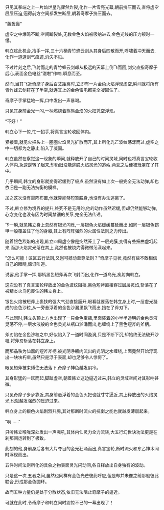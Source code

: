 
只见其拳端之上一片灿烂星光骤然炸裂,化作一片雪亮光幕,朝前挤压而去,直将虚空层层压迫,逼得前方空间都发生断层,朝着奇摩子挤压而去。

“轰轰轰”

虚空之中爆鸣不断,空间断裂处,无数金色火焰被吸纳进去,金色光线的压力顿时一缓。

韩立趁此机会,抬手一挥,三十六柄青竹蜂云剑从其身后四散而开,呼啸着冲天而去,化作一道道剑气痕迹,消失不见。

不过片刻之后,飞射而走的青竹蜂云剑却从极远的天幕上倒飞而回,剑尖直指奇摩子后心,表面金色电丝“滋啦”作响,瞬息而至。

然而,当其飞近奇摩子身后百丈距离时,立即有一片金色火焰浮现虚空,瞬间就将所有青竹蜂云剑钉在了半空,就连其上的金色雷电都完全凝固住了。

奇摩子手掌猛地一挥,口中发出一声暴喝。

只见其身前金光一闪,一柄燃烧着熊熊金焰的火把凭空浮现。

“不好！”

韩立心下一惊,忙一招手,将真言宝轮收回体内。

紧接着,就见火把头上一圈圈火焰灵光扩散而开,其上所化光芒波纹荡漾而过,虚空之中一切都为之静止,陷入了凝固。

韩立虽然在察觉这一现象的瞬间,就释放开了自己的时间灵域,同时也将真言宝轮收入体内,急速逆转了起来,却仍旧没能逃脱火焰灵光的追索,两息之后便被笼罩在了其中。

几乎瞬间,韩立的身形就变得迟缓到了极点,虽然没有如上次一般完全无法动弹,却也依旧是一副无法抗衡的模样。

加之这次没有雷阵布置,他就算能够短暂脱身,也没有办法逃离了。

不过,韩立修为境界的提升,终究不是无用的,他的动作虽然迟缓,但却仍然能够动弹,心念变化也没有因为时间禁锢的关系,完全无法传递。

下一瞬,就见韩立身上忽然有银光闪烁,一层银色火焰缓缓蔓延而出,如同一层银色铠甲一般覆盖住了他的身躯,其上有阵阵强烈的火属性法则之力传出。

随着银色烈焰的出现,韩立四周虚空像是突然笼上了一层光膜,变得有些扭曲虚幻起来,而那火焰灵光落在其上,竟然也被烧灼得微微荡漾起来。

“怎么可能！区区五行法则,又岂可撼动至尊法则？”奇摩子见状,竟然有些不敢相信自己的眼睛,惊讶叫道。

说罢,他手掌一挥,那柄黑色短斧再次飞射而出,化作一道乌光,疾射向韩立。

这次没有了真言宝轮释放出的金色波纹阻挡,黑色短斧直接穿过层层灵焰,斩落在了被精炎火鸟包裹住的韩立身上。

银色火焰被短斧上裹挟的强大气劲直接豁开,眼看就要落在韩立身上时,一层虚光凝成的金色沙粒,从一旁悬浮着的金色沙漏里飘飞而出,挡在了斧刃下。

与此同时,韩立头顶上方也出现了一只金色宝瓶,里面装着的小半半透明的金色灵液晃荡不停,一层水液般的金色灵光从瓶口汹涌而出,也缠绕上了黑色短斧的斧柄。

斧刃陷在金色沙粒之中,好似陷入了一道时间漩涡,只是不断下沉,却始终无法破开沙粒,将斧刃斩落在韩立身上。

而那品秩为仙器的短斧斧柄,被光阴净瓶内流出的光阴之水缠绕,上面竟然开始浮现出一块块朽癍,虽然只是浮于表面,却也足够令人惊愕了。

眼见短斧被束缚住无法落下,奇摩子神色越发阴冷。

其身形猛的一跃而起,脚踏虚空,朝着韩立这边逼近过来,韩立的灵域空间对其影响甚微。

只见奇摩子步步靠近,其身前悬浮着的金色火把也就寸寸逼近,其上释放出的火焰灵光,也就越发强烈的压迫过来。

韩立身上的银色火焰剧烈升腾,其对那断时流火的抗衡之能也就越发薄弱起来。

“啊……”

只听韩立喉咙深处发出一声嘶吼,其体内仙灵力全力流转,大五行幻世诀功法更是在刹那间运转到了极致。

此刻的他,身前身后各有大片夺目的金光狂涌而出,真言宝轮,断时流火和东乙神木同时浮现而出。

五件时间法则所化的具象之物表面灵光闪动间,各自释放出自身独有的波动。

只是这一次,五者之间,虽然也同样有金色光芒彼此呼应,但是却并未像之前那般彼此联合,形成那金色圆环。

故而五种力量仍是处于分散状态,依旧无法阻止奇摩子的逼近。

可就在此时,令奇摩子和韩立同时震惊不已的一幕出现了！